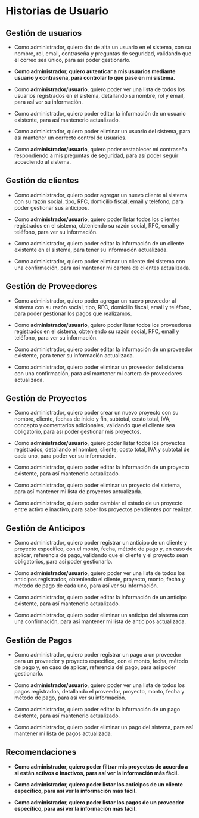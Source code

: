 # Historias de Usuario

## Gestión de usuarios

- Como administrador, quiero dar de alta un usuario en el sistema, con su nombre, rol, email, contraseña y preguntas de seguridad, validando que el correo sea único, para así poder gestionarlo.

- **Como administrador, quiero autenticar a mis usuarios mediante usuario y contraseña, para controlar lo que pase en mi sistema.**

- Como **administrador/usuario**, quiero poder ver una lista de todos los usuarios registrados en el sistema, detallando su nombre, rol y email, para así ver su información.

- Como administrador, quiero poder editar la información de un usuario existente, para así mantenerlo actualizado.

- Como administrador, quiero poder eliminar un usuario del sistema, para así mantener un correcto control de usuarios.

- Como **administrador/usuario**, quiero poder restablecer mi contraseña respondiendo a mis preguntas de seguridad, para así poder seguir accediendo al sistema.

## Gestión de clientes

- Como administrador, quiero poder agregar un nuevo cliente al sistema con su razón social, tipo, RFC, domicilio fiscal, email y teléfono, para poder gestionar sus anticipos.

- Como **administrador/usuario**, quiero poder listar todos los clientes registrados en el sistema, obteniendo su razón social, RFC, email y teléfono, para ver su información.

- Como administrador, quiero poder editar la información de un cliente existente en el sistema, para tener su información actualizada.

- Como administrador, quiero poder eliminar un cliente del sistema con una confirmación, para así mantener mi cartera de clientes actualizada.

## Gestión de Proveedores

- Como administrador, quiero poder agregar un nuevo proveedor al sistema con su razón social, tipo, RFC, domicilio fiscal, email y teléfono, para poder gestionar los pagos que realizamos.

- Como **administrador/usuario**, quiero poder listar todos los proveedores registrados en el sistema, obteniendo su razón social, RFC, email y teléfono, para ver su información.

- Como administrador, quiero poder editar la información de un proveedor existente, para tener su información actualizada.

- Como administrador, quiero poder eliminar un proveedor del sistema con una confirmación, para así mantener mi cartera de proveedores actualizada.

## Gestión de Proyectos

- Como administrador, quiero poder crear un nuevo proyecto con su nombre, cliente, fechas de inicio y fin, subtotal, costo total, IVA, concepto y comentarios adicionales, validando que el cliente sea obligatorio, para así poder gestionar mis proyectos.

- Como **administrador/usuario**, quiero poder listar todos los proyectos registrados, detallando el nombre, cliente, costo total, IVA y subtotal de cada uno, para poder ver su información.

- Como administrador, quiero poder editar la información de un proyecto existente, para así mantenerlo actualizado.

- Como administrador, quiero poder eliminar un proyecto del sistema, para así mantener mi lista de proyectos actualizada.

- Como administrador, quiero poder cambiar el estado de un proyecto entre activo e inactivo, para saber los proyectos pendientes por realizar.

## Gestión de Anticipos

- Como administrador, quiero poder registrar un anticipo de un cliente y proyecto específico, con el monto, fecha, método de pago y, en caso de aplicar, referencia de pago, validando que el cliente y el proyecto sean obligatorios, para así poder gestionarlo.

- Como **administrador/usuario**, quiero poder ver una lista de todos los anticipos registrados, obteniendo el cliente, proyecto, monto, fecha y método de pago de cada uno, para así ver su información.

- Como administrador, quiero poder editar la información de un anticipo existente, para así mantenerlo actualizado.

- Como administrador, quiero poder eliminar un anticipo del sistema con una confirmación, para así mantener mi lista de anticipos actualizada.

## Gestión de Pagos

- Como administrador, quiero poder registrar un pago a un proveedor para un proveedor y proyecto específico, con el monto, fecha, método de pago y, en caso de aplicar, referencia del pago, para así poder gestionarlo.

- Como **administrador/usuario**, quiero poder ver una lista de todos los pagos registrados, detallando el proveedor, proyecto, monto, fecha y método de pago, para así ver su información.

- Como administrador, quiero poder editar la información de un pago existente, para así mantenerlo actualizado.

- Como administrador, quiero poder eliminar un pago del sistema, para así mantener mi lista de pagos actualizada.

## Recomendaciones

- **Como administrador, quiero poder filtrar mis proyectos de acuerdo a si están activos o inactivos, para así ver la información más fácil.**

- **Como administrador, quiero poder listar los anticipos de un cliente específico, para así ver la información más fácil.**

- **Como administrador, quiero poder listar los pagos de un proveedor específico, para así ver la información más fácil.**